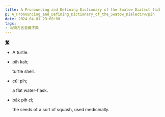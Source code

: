 ```yaml
---
title: A Pronouncing and Defining Dictionary of the Swatow Dialect (汕頭方言音義字典) / pih
p: A_Pronouncing_and_Defining_Dictionary_of_the_Swatow_Dialect/w/pih
date: 2024-04-01 23:00:00
tags: 
- 汕頭方言音義字典
---
```



**鱉**
- A turtle.

- pih kah;

  turtle shell.

- cúi pih;

  a flat water-flask.

- bâk pih cí;

  the seeds of a sort of squash, used medicinally.